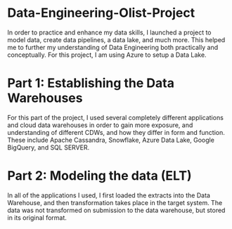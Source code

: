 # Data-Engineering-Olist-Project

In order to practice and enhance my data skills, I launched a project to model data, create data pipelines, a data lake, and much more. This helped me to further my understanding of Data Engineering both practically and conceptually. For this project, I am using Azure to setup a Data Lake. 


# Part 1: Establishing the Data Warehouses

For this part of the project, I used several completely different applications and cloud data warehouses in order to gain more exposure, and understanding of different CDWs, and how they differ in form and function. These include Apache Cassandra, Snowflake, Azure Data Lake, Google BigQuery, and SQL SERVER.


# Part 2: Modeling the data (ELT)


In all of the applications I used, I first loaded the extracts into the Data Warehouse, and then transformation takes place in the target system. The data was not transformed on submission to the data warehouse, but stored in its original format.
